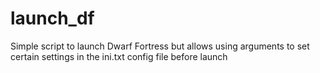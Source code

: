 launch_df
=========

Simple script to launch Dwarf Fortress but allows using arguments to set certain settings in the ini.txt config file before launch
